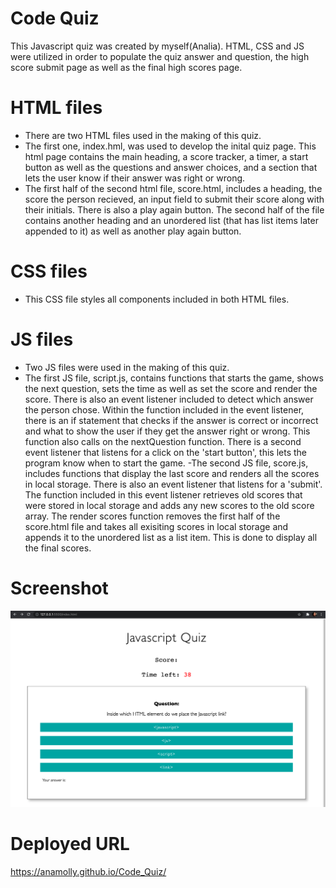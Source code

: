 # Code Quiz

This Javascript quiz was created by myself(Analia). HTML, CSS and JS were utilized in order to populate the quiz answer and question, the high score submit page as well as the final high scores page.

# HTML files

- There are two HTML files used in the making of this quiz.
- The first one, index.hml, was used to develop the inital quiz page. This html page contains the main heading, a score tracker, a timer, a start button as well as the questions and answer choices, and a section that lets the user know if their answer was right or wrong.
- The first half of the second html file, score.html, includes a heading, the score the person recieved, an input field to submit their score along with their initials. There is also a play again button.  The second half of the file contains another heading and an unordered list (that has list items later appended to it) as well as another play again button.

# CSS files
- This CSS file styles all components included in both HTML files.

# JS files 
- Two JS files were used in the making of this quiz.
- The first JS file, script.js, contains functions that starts the game, shows the next question, sets the time as well as set the score and render the score. There is also an event listener included to detect which answer the person chose. Within the function included in the event listener, there is an if statement that checks if the answer is correct or incorrect and what to show the user if they get the answer right or wrong. This function also calls on the nextQuestion function. There is a second event listener that listens for a click on the 'start button', this lets the program know when to start the game.
-The second JS file, score.js, includes functions that display the last score and renders all the scores in local storage. There is also an event listener that listens for a 'submit'. The function included in this event listener retrieves old scores that were stored in local storage and adds any new scores to the old score array. The render scores function removes the first half of the score.html file and takes all exisiting scores in local storage and appends it to the unordered list as a list item. This is done to display all the final scores.


# Screenshot
![](Screenshot.png)

# Deployed URL 
https://anamolly.github.io/Code_Quiz/